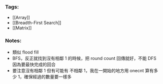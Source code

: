 ### Tags:
- [[Array]]
- [[Breadth-First Search]]
- [[Matrix]]
### Notes:
- 類似 flood fill
- BFS，反正就找到沒有相鄰 1 的時候，把 round count 回傳就好，不能 DFS 因為要最快完成的回合
- 要注意沒有相鄰 1 但有可能有 不相鄰 1，我在一開始的地方用 onecnt 算有多少 1，確保經過的數量要一樣多

